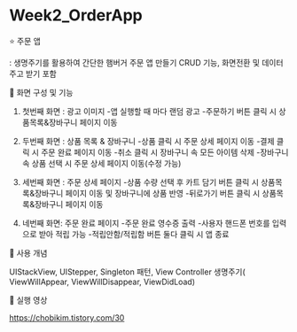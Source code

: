 # Week2_OrderApp

⭐️ 주문 앱

: 생명주기를 활용하여 간단한 햄버거 주문 앱 만들기
CRUD 기능, 화면전환 및 데이터 주고 받기 포함
 

📌 화면 구성 및 기능

1. 첫번째 화면 : 광고 이미지
-앱 실행할 때 마다 랜덤 광고
-주문하기 버튼 클릭 시 상품목록&장바구니 페이지 이동

2. 두번째 화면 : 상품 목록 & 장바구니
-상품 클릭 시 주문 상세 페이지 이동
-결제 클릭 시 주문 완료 페이지 이동
-취소 클릭 시 장바구니 속 모든 아이템 삭제
-장바구니속 상품 선택 시 주문 상세 페이지 이동(수정 가능)

3. 세번째 화면 : 주문 상세 페이지
-상품 수량 선택 후 카트 담기 버튼 클릭 시 상품목록&장바구니 페이지 이동 및 장바구니에 상품 반영
-뒤로가기 버튼 클릭 시 상품목록&장바구니 페이지 이동

4. 네번째 화면: 주문 완료 페이지
-주문 완료 영수증 출력
-사용자 핸드폰 번호를 입력으로 받아 적립 가능
-적립안함/적립함 버튼 둘다 클릭 시 앱 종료
 

📌 사용 개념

UIStackView, UIStepper, Singleton 패턴, View Controller 생명주기( ViewWillAppear, ViewWillDisappear, ViewDidLoad)

📌 실행 영상

https://chobikim.tistory.com/30
